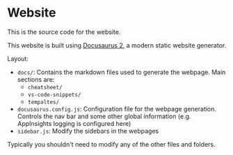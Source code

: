 # Website

This is the source code for the website.

This website is built using [Docusaurus 2](https://v2.docusaurus.io/), a modern static website generator.

Layout:

- `docs/`: Contains the markdown files used to generate the webpage. Main sections are:
    - `cheatsheet/`
    - `vs-code-snippets/`
    - `tempaltes/`
- `docusaurus.config.js`: Configuration file for the webpage generation. Controls the nav bar and some
other global information (e.g. AppInsights logging is configured here)
- `sidebar.js`: Modify the sidebars in the webpages

Typically you shouldn't need to modify any of the other files and folders.
